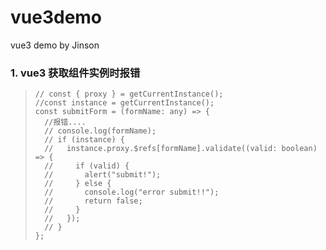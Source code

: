 # vue3demo
vue3 demo by Jinson

### 1. vue3 获取组件实例时报错

>     // const { proxy } = getCurrentInstance();
>     //const instance = getCurrentInstance();
>     const submitForm = (formName: any) => {
>       //报错....
>       // console.log(formName);
>       // if (instance) {
>       //   instance.proxy.$refs[formName].validate((valid: boolean) => {
>       //     if (valid) {
>       //       alert("submit!");
>       //     } else {
>       //       console.log("error submit!!");
>       //       return false;
>       //     }
>       //   });
>       // }
>     };


